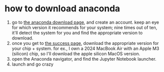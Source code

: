 # how to download anaconda

1. go to [the anaconda download page](https://www.anaconda.com/download), and create an account. keep an eye for which version it recommends for your system; nine times out of ten, it'll detect the system for you and find the appropriate version to download.
2. once you get to [the success page](https://www.anaconda.com/download/success), download the appropriate version for your chip + system. for ex., I own a 2024 MacBook Air with an Apple M3 (silicon) chip, so I'll download the apple silicon MacOS version.
3. open the Anaconda navigator, and find the Jupyter Notebook launcher.
4. launch and go crazy
